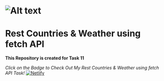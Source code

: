 # ![Alt text](https://miro.medium.com/v2/resize:fit:720/format:webp/1*-wMEJnfZKrmwRsaqnuGxlA.png)
# Rest Countries & Weather using fetch API

**This Repository is created for Task 11**

*Click on the Badge to Check Out My Rest Countries & Weather using fetch API Task!* [![Netlify](https://img.shields.io/badge/netlify-%23000000.svg?style=for-the-badge&logo=netlify&logoColor=#00C7B7)](https://rest-countries-fetch-api-task-11.netlify.app/)
